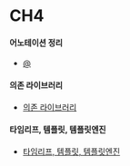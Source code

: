 # CH4

#### 어노테이션 정리
- [@](https://github.com/etg6550/2019WinterProject/tree/master/Day4/HomeWork)

#### 의존 라이브러리
- [의존 라이브러리](https://github.com/dongh9508/Study-SpringBoot2/tree/master/keyword/LINK/dependency%20library)

#### 타임리프, 템플릿, 템플릿엔진
- [타임리프, 템플릿, 템플릿엔진](https://github.com/rhkd4560/Study-SpringBoot/tree/master/Spring%204day/homework)
